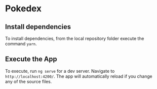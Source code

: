 # Pokedex

## Install dependencies
To install dependencies, from the local repository folder execute the command `yarn`.

## Execute the App

To execute, run `ng serve` for a dev server. Navigate to `http://localhost:4200/`. The app will automatically reload if you change any of the source files.
